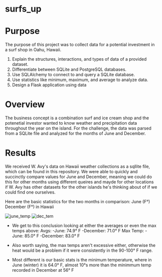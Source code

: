 
# surfs_up

# Purpose

The purpose of this project was to collect data for a potential investment in a surf shop in Oahu, Hawaii.

1. Explain the structures, interactions, and types of data of a provided dataset.
2. Differentiate between SQLite and PostgreSQL databases.
3. Use SQLAlchemy to connect to and query a SQLite database.
4. Use statistics like minimum, maximum, and average to analyze data.
5. Design a Flask application using data

# Overview 

The business concept is a combination surf and ice cream shop and the potenetial investor wanted to know weather and precipitation data throughout the year on the island. For the challenge, the data was parsed from a SQLite file and analyzed for the months of June and December.

# Results

We received W. Avy's data on Hawaii weather collections as a sqllite file, which can be found in this repository. We were able to quickly and succinctly compare values for June and December, meaning we could do this for other months using different queires and mayde for other locations if W. Avy has other datasets for the other islands he's thinking about of if we could find one ourselves.

Here are the basic statistics for the two months in comparison: June (F°) December (F°) in Hawaii

![june_temp](https://user-images.githubusercontent.com/96400887/173908185-c207d057-bb65-49af-81b7-1d7c8f66d5a7.png)  ![dec_tem](https://user-images.githubusercontent.com/96400887/173908332-4023c2c2-fae8-4e5b-a914-be1203ad9428.png)









- We get to this conclusion looking at either the averages or even the max temps above: Avgs: -June: 74.9° F -December: 71.0° F Max Temp: -June: 85.0° F -December: 83.0° F

- Also worth saying, the max temps aren't excessive either, otherwise the heat would be a problem if it were consistently in the 90-100° F range.

- Most different is our basic stats is the minimum temperature, where in June (winter) it is 64.0° F, almost 10°s more than the minimmum temp recorded in December at 56° F
